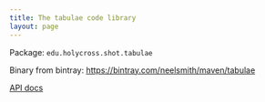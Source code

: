 ```yaml
---
title: The tabulae code library
layout: page
---
```



Package: `edu.holycross.shot.tabulae`


Binary from bintray: <https://bintray.com/neelsmith/maven/tabulae>


[API docs](../api/edu/holycross/shot/tabulae/index.html)

